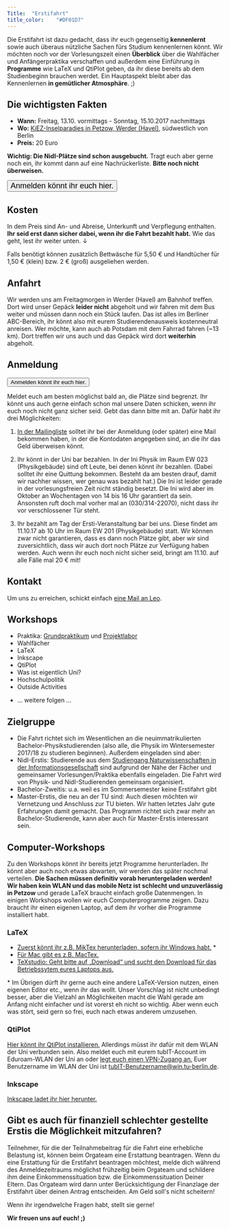 ```yaml
---
Title:	"Erstifahrt"
title_color:	"#DF01D7"
---
```


<!--Diese Fahrt ist dazu gedacht, dass ihr euch gegenseitig **kennenlernt** und auch überaus Nützliches fürs Studium lernt. Wir möchten euch am Wochenende vor Beginn der Vorlesungszeit über das [Projektlabor](http://www.pl-physik.tu-berlin.de/menue/home/) und das [Grundpraktikum](http://www.ioap.tu-berlin.de/grundpraktikum/) sowie Wahlmodule **informieren**. Damit wollen wir euch in eurer Entscheidungsfindung gerade in
den ersten Wochen unterstützen, indem ihr euch mit uns austauschen und uns nach Erfahrungen fragen
könnt. Außerdem möchten wir euch eine Einführung in **Programme** wir „LaTeX“, „QtiPlot“ und „Inkscape“
geben, da ihr diese bereits ab dem Studienbeginn brauchen werdet. Zudem ist natürlich das hauptsächliche
Ziel **gemeinsam Spaß zu haben** und zum Beispiel zusammen zu Picknicken, Spielen oder den Abend
gemeinsam zu verbringen. ;) -->

Die Erstifahrt ist dazu gedacht, dass ihr euch gegenseitig **kennenlernt** sowie auch überaus nützliche Sachen fürs Studium kennenlernen könnt. Wir möchten noch vor der Vorlesungszeit einen **Überblick** über die Wahlfächer und Anfängerpraktika verschaffen und außerdem eine Einführung in **Programme** wie LaTeX und QtiPlot geben, da ihr diese bereits ab dem Studienbeginn brauchen werdet. Ein Hauptaspekt bleibt aber das Kennenlernen **in gemütlicher Atmosphäre**. ;)

## Die wichtigsten Fakten
* **Wann:** Freitag, 13.10. vormittags - Sonntag, 15.10.2017 nachmittags
* **Wo:** [KiEZ-Inselparadies in Petzow, Werder (Havel)](http://inselparadies-petzow.de "KiEZ-Inselparadies"), südwestlich von Berlin
* **Preis:** 20 Euro

**Wichtig: Die NidI-Plätze sind schon ausgebucht.** Tragt euch aber gerne noch ein, ihr kommt dann auf eine Nachrückerliste. **Bitte noch nicht überweisen.**

[<button style="font-size: 1.3em;">Anmelden könnt ihr euch hier.</button>](https://goo.gl/forms/n1Sb0TJ07CfoYDBR2 "Anmeldung")

## Kosten
In dem Preis sind An- und Abreise, Unterkunft und Verpflegung enthalten. **Ihr seid erst dann sicher dabei, wenn ihr die Fahrt bezahlt habt.** Wie das geht, lest ihr weiter unten. ↓

Falls benötigt können zusätzlich Bettwäsche für 5,50 € und Handtücher für 1,50 € (klein) bzw. 2 € (groß) ausgeliehen werden.

## Anfahrt
Wir werden uns am Freitagmorgen in Werder (Havel) am Bahnhof treffen. Dort wird unser Gepäck **leider nicht** abgeholt und wir fahren mit dem Bus weiter und müssen dann noch ein Stück laufen. Das ist alles im Berliner ABC-Bereich, ihr könnt also mit eurem Studierendenausweis kostenneutral anreisen. Wer möchte, kann auch ab Potsdam mit dem Fahrrad fahren (~13 km). Dort treffen wir uns auch und das Gepäck wird dort **weiterhin** abgeholt.

## Anmeldung
[<button>Anmelden könnt ihr euch hier.</button>](https://goo.gl/forms/n1Sb0TJ07CfoYDBR2 "Anmeldung")

Meldet euch am besten möglichst bald an, die Plätze sind begrenzt. Ihr könnt uns auch gerne einfach schon mal unsere Daten schicken, wenn ihr euch noch nicht ganz sicher seid. Gebt das dann bitte mit an. Dafür habt ihr drei Möglichkeiten:

1. [In der Mailingliste](https://lists.physik.tu-berlin.de/mailman/listinfo/erstifahrt "Erstifahrt-Mailingliste") solltet ihr bei der Anmeldung (oder später) eine Mail bekommen haben, in der die Kontodaten angegeben sind, an die ihr das Geld überweisen könnt.

2. Ihr könnt in der Uni bar bezahlen. In der Ini Physik im Raum EW 023 (Physikgebäude) sind oft Leute, bei denen könnt ihr bezahlen. (Dabei solltet ihr eine Quittung bekommen. Besteht da am besten drauf, damit wir nachher wissen, wer genau was bezahlt hat.) Die Ini ist leider gerade in der vorlesungsfreien Zeit nicht ständig besetzt. Die Ini wird aber im Oktober an Wochentagen von 14 bis 16 Uhr garantiert da sein. Ansonsten ruft doch mal vorher mal an (030/314-22070), nicht dass ihr vor verschlossener Tür steht.

3. Ihr bezahlt am Tag der Ersti-Veranstaltung bar bei uns. Diese findet am 11.10.17 ab 10 Uhr im Raum EW 201 (Physikgebäude) statt. Wir können zwar nicht garantieren, dass es dann noch Plätze gibt, aber wir sind zuversichtlich, dass wir auch dort noch Plätze zur Verfügung haben werden. Auch wenn ihr euch noch nicht sicher seid, bringt am 11.10. auf alle Fälle mal 20 € mit!


## Kontakt
Um uns zu erreichen, schickt einfach [eine Mail an Leo](mailto:leo.herrmann@physik.tu-berlin.de). <!--(Diese erreicht dann erstmal nur den Moderator/das Orga-Team.) -->



## Workshops
* Praktika: [Grundpraktikum](http://www.ioap.tu-berlin.de/grundpraktikum/) und [Projektlabor](http://www.pl-physik.tu-berlin.de/menue/home/)
* Wahlfächer
* LaTeX
* Inkscape
* QtiPlot
* Was ist eigentlich Uni?
* Hochschulpolitik
* Outside Activities
<!-- * Frauen in der Forschung -->
* ... weitere folgen ...

## Zielgruppe
* Die Fahrt richtet sich im Wesentlichen an die neuimmatrikulierten Bachelor-Physikstudierenden (also alle, die Physik im Wintersemester 2017/18 zu studieren beginnen). Außerdem eingeladen sind aber:
* NidI-Erstis: Studierende aus dem [Studiengang Naturwissenschaften in der Informationsgesellschaft](http://www.galilea.tu-berlin.de/index.php?id=155&L=0 "NidI") sind aufgrund der Nähe der Fächer und gemeinsamer Vorlesungen/Praktika ebenfalls eingeladen. Die Fahrt wird von Physik- und NidI-Studierenden gemeinsam organisiert.
* Bachelor-Zweitis: u.a. weil es im Sommersemester keine Erstifahrt gibt
* Master-Erstis, die neu an der TU sind: Auch diesen möchten wir Vernetzung und Anschluss zur TU bieten. Wir hatten letztes Jahr gute Erfahrungen damit gemacht. Das Programm richtet sich zwar mehr an Bachelor-Studierende, kann aber auch für Master-Erstis interessant sein.

<!-- ## Allgemeines
Wir werden im Voraus die Häuser aufteilen. Wir haben 7 6er-Häuser und eines davon ist für Organisator/innen reserviert. In jedem Haus wird es eine/n verantwortliche/n Teilnehmer/in geben, der/die den Schlüssel bekommt und sich an uns wendet, wenn es Schwierigkeiten gibt. Jede/r Verantwortliche hat eine/n eigene/n Ansprechpartner/in unter den Organisator/innen.

Wer eine BahnCard hat, soll diese bitte unbedingt mitbringen, das macht die Anfahrt günstiger.

Zur Vernetzung gibt es außer der Mailingliste eine Whats'App- und [eine Facebook-Gruppe](Facebook.com). -->

## Computer-Workshops
Zu den Workshops könnt ihr bereits jetzt Programme herunterladen. Ihr könnt aber auch noch etwas abwarten, wir werden das später nochmal verteilen.
**Die Sachen müssen definitiv vorab heruntergeladen werden! Wir haben kein WLAN und das mobile Netz ist schlecht und unzuverlässig in Petzow** und gerade LaTeX braucht einfach große Datenmengen.
In einigen Workshops wollen wir euch Computerprogramme zeigen. Dazu braucht ihr einen eigenen Laptop, auf dem ihr vorher die Programme installiert habt. <!-- Kümmert euch da bitte bald drum. Wenn ihr dabei auf Schwierigkeiten stoßt, könnt ihr nächsten Donnerstag ab 16 Uhr bis 17:30 Uhr (bzw. bis alle Probleme geklärt sind) in den PC-Pool kommen und wir versuchen zu helfen, soweit wir das können. -->

### LaTeX
* [Zuerst könnt ihr z.B. MikTex herunterladen, sofern ihr Windows habt.](http://miktex.org/download "MikTex") *
* [Für Mac gibt es z.B. MacTex.](https://tug.org/mactex/mactex-download.html "MacTex")
* [TeXstudio: Geht bitte auf „Download“ und sucht den Download für das Betriebssytem eures Laptops aus.](http://www.texstudio.org "TeXstudio")

\* Im Übrigen dürft ihr gerne auch eine andere LaTeX-Version nutzen, einen eigenen Editor etc., wenn ihr das wollt. Unser Vorschlag ist nicht unbedingt besser, aber die Vielzahl an Möglichkeiten macht die Wahl gerade am Anfang nicht einfacher und ist vorerst eh nicht so wichtig. Aber wenn euch was stört, seid gern so frei, euch nach etwas anderem umzusehen.

### QtiPlot
[Hier könnt ihr QtiPlot installieren.](https://www.physik.tu-berlin.de/qtiplot "QtiPlot") Allerdings müsst ihr dafür mit dem WLAN der Uni verbunden sein. Also meldet euch mit eurem tubIT-Account im Eduroam-WLAN der Uni an oder [legt euch einen VPN-Zugang an.](https://www.tubit.tu-berlin.de/menue/dienste/kommunikation_internet/vpn "Eine Anleitung") Euer Benutzername im WLAN der Uni ist tubIT-Benutzername@win.tu-berlin.de.


### Inkscape
[Inkscape ladet ihr hier herunter.](https://inkscape.org/en/download "Inkscape")

## Gibt es auch für finanziell schlechter gestellte Erstis die Möglichkeit mitzufahren?

Teilnehmer, für die der Teilnahmebeitrag für die Fahrt eine erhebliche Belastung ist, können beim Orgateam eine Erstattung beantragen. <!-- Diese wird solidarisch von allen getragen. --> Wenn du eine Erstattung für die Erstifahrt beantragen möchtest, melde dich während des Anmeldezeitraums möglichst frühzeitig beim Orgateam und schildere ihm deine Einkommenssituation bzw. die Einkommenssituation Deiner Eltern. Das Orgateam wird dann unter Berücksichtigung der Finanzlage der Erstifahrt über deinen Antrag entscheiden. Am Geld soll's nicht scheitern!

Wenn ihr irgendwelche Fragen habt, stellt sie gerne!

**Wir freuen uns auf euch! ;)**

<!-- Wenn ihr die Kosten nicht selbst tragen könnt, finden wir auf vertraulichem Wege sicher eine Lösung. -->